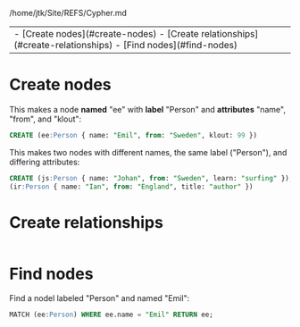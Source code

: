 <p id="path">/home/jtk/Site/REFS/Cypher.md</p><table class="TOC"><tr><td>- [Create nodes](#create-nodes)
- [Create relationships](#create-relationships)
- [Find nodes](#find-nodes)
</td></tr></table>




# Create nodes

This makes a node **named** "ee" with **label** "Person" and **attributes** "name", "from", and "klout":

```SQL
CREATE (ee:Person { name: "Emil", from: "Sweden", klout: 99 })
```

This makes two nodes with different names, the same label ("Person"), and differing attributes:

```SQL
CREATE (js:Person { name: "Johan", from: "Sweden", learn: "surfing" }),
(ir:Person { name: "Ian", from: "England", title: "author" })
```

# Create relationships

```SQL
```


# Find nodes

Find a nodel labeled "Person" and named "Emil":

```SQL
MATCH (ee:Person) WHERE ee.name = "Emil" RETURN ee;

```